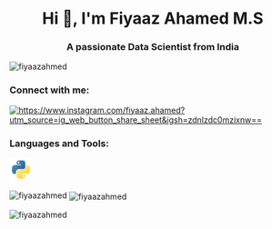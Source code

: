 <h1 align="center">Hi 👋, I'm Fiyaaz Ahamed M.S</h1>
<h3 align="center">A passionate Data Scientist from India</h3>

<p align="left"> <img src="https://komarev.com/ghpvc/?username=fiyaazahmed&label=Profile%20views&color=0e75b6&style=flat" alt="fiyaazahmed" /> </p>

<h3 align="left">Connect with me:</h3>
<p align="left">
<a href="https://instagram.com/https://www.instagram.com/fiyaaz.ahamed?utm_source=ig_web_button_share_sheet&igsh=zdnlzdc0mzixnw==" target="blank"><img align="center" src="https://raw.githubusercontent.com/rahuldkjain/github-profile-readme-generator/master/src/images/icons/Social/instagram.svg" alt="https://www.instagram.com/fiyaaz.ahamed?utm_source=ig_web_button_share_sheet&igsh=zdnlzdc0mzixnw==" height="30" width="40" /></a>
</p>

<h3 align="left">Languages and Tools:</h3>
<p align="left"> <a href="https://www.python.org" target="_blank" rel="noreferrer"> <img src="https://raw.githubusercontent.com/devicons/devicon/master/icons/python/python-original.svg" alt="python" width="40" height="40"/> </a> </p>

<p><img align="left" src="https://github-readme-stats.vercel.app/api/top-langs?username=fiyaazahmed&show_icons=true&locale=en&layout=compact" alt="fiyaazahmed" /></p>

<p>&nbsp;<img align="center" src="https://github-readme-stats.vercel.app/api?username=fiyaazahmed&show_icons=true&locale=en" alt="fiyaazahmed" /></p>

<p><img align="center" src="https://github-readme-streak-stats.herokuapp.com/?user=fiyaazahmed&" alt="fiyaazahmed" /></p>
